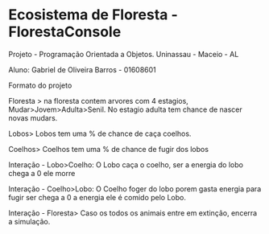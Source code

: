 # Ecosistema de Floresta - FlorestaConsole
Projeto - Programação Orientada a Objetos. 
Uninassau - Maceio - AL

Aluno: Gabriel de Oliveira Barros - 01608601

Formato do projeto 

Floresta > na floresta contem arvores com 4 estagios, Mudar>Jovem>Adulta>Senil. No estagio adulta tem chance de nascer novas mudars.

Lobos> Lobos tem uma % de chance de caça coelhos.

Coelhos> Coelhos tem uma % de chance de fugir dos lobos 

Interação - Lobo>Coelho: O Lobo caça o coelho, ser a energia do lobo chega a 0 ele morre 

Interação - Coelho>Lobo: O Coelho foger do lobo porem gasta energia para fugir ser chega a 0 a energia ele é comido pelo Lobo.

Interação - Floresta> Caso os todos os animais entre em extinção, encerra a simulação.
